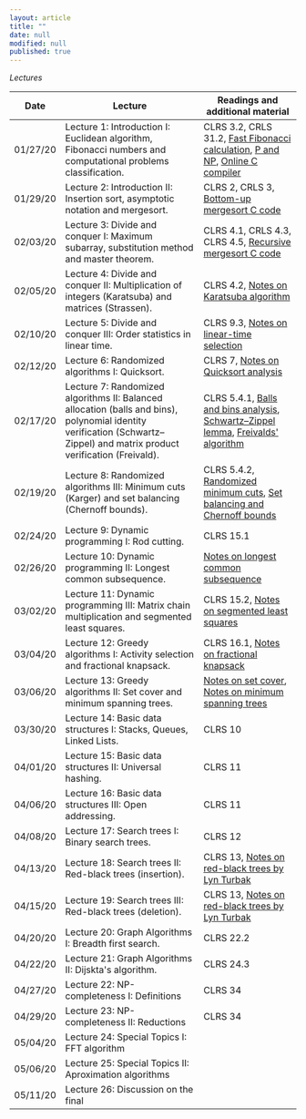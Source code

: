 ```yaml
---
layout: article
title: ""
date: null
modified: null
published: true
---
```


*Lectures*

Date | Lecture | Readings and additional material |
-----|---------| --------------------|
01/27/20 | Lecture 1: Introduction I: Euclidean algorithm, Fibonacci numbers and computational problems classification.  |  CLRS 3.2, CRLS 31.2, [Fast Fibonacci calculation](https://ronzii.wordpress.com/2011/07/09/using-matrix-exponentiation-to-calculated-nth-fibonacci-number/), [P and NP](https://www.youtube.com/watch?v=YX40hbAHx3s), [Online C compiler](https://www.onlinegdb.com/online_c_compiler) |
01/29/20 | Lecture 2: Introduction II: Insertion sort, asymptotic notation and mergesort.  |  CLRS 2, CRLS 3, [Bottom-up mergesort C code](https://www.techiedelight.com/iterative-merge-sort-algorithm-bottom-up/) |
02/03/20 | Lecture 3: Divide and conquer I: Maximum subarray, substitution method and master theorem.  |  CLRS 4.1, CRLS 4.3, CLRS 4.5, [Recursive mergesort C code](https://www.geeksforgeeks.org/merge-sort/) |
02/05/20 | Lecture 4: Divide and conquer II: Multiplication of integers (Karatsuba) and matrices (Strassen).  |  CLRS 4.2, [Notes on Karatsuba algorithm](https://www.cs.cmu.edu/~avrim/451f13/lectures/lect0827.pdf) |
02/10/20 | Lecture 5: Divide and conquer III: Order statistics in linear time.  |  CLRS 9.3, [Notes on linear-time selection](https://www.bowdoin.edu/~ltoma/teaching/cs231/fall09/Lectures/7-selection/selection.pdf) |
02/12/20 | Lecture 6: Randomized algorithms I: Quicksort.  |  CLRS 7, [Notes on Quicksort analysis](https://github.com/enee351/enee351.github.io/blob/master/lectures/material/ENEE351_Lec12_RandomizedQuicksort-Expectation%20(1).pdf) |
02/17/20 | Lecture 7: Randomized algorithms II: Balanced allocation (balls and bins), polynomial identity verification (Schwartz–Zippel) and matrix product verification (Freivald). | CLRS 5.4.1, [Balls and bins analysis](http://mcs.ninhthuan.top/wp-content/uploads/2017/09/Probability-and-Computing-2nd-Edition.pdf#page=122), [Schwartz–Zippel lemma](https://en.wikipedia.org/wiki/Schwartz%E2%80%93Zippel_lemma), [Freivalds' algorithm](https://en.wikipedia.org/wiki/Freivalds%27_algorithm) |
02/19/20 | Lecture 8: Randomized algorithms III: Minimum cuts (Karger) and set balancing (Chernoff bounds). | CLRS 5.4.2, [Randomized minimum cuts](http://mcs.ninhthuan.top/wp-content/uploads/2017/09/Probability-and-Computing-2nd-Edition.pdf#page=37), [Set balancing and Chernoff bounds](http://mcs.ninhthuan.top/wp-content/uploads/2017/09/Probability-and-Computing-2nd-Edition.pdf#page=98) |
02/24/20 | Lecture 9: Dynamic programming I: Rod cutting. | CLRS 15.1 |
02/26/20 | Lecture 10: Dynamic programming II: Longest common subsequence. | [Notes on longest common subsequence](https://www.cs.umd.edu/class/fall2017/cmsc451-0101/Lects/lect11-dp-lcs.pdf) |
03/02/20 | Lecture 11: Dynamic programming III: Matrix chain multiplication and segmented least squares. | CLRS 15.2, [Notes on segmented least squares](https://homes.cs.washington.edu/~jrl/teaching/cse312au10/lec25.pdf) |
03/04/20 | Lecture 12: Greedy algorithms I: Activity selection and fractional knapsack. | CLRS 16.1, [Notes on fractional knapsack](https://courses.cs.washington.edu/courses/cse421/04su/slides/fracknap.pdf) |
03/06/20 | Lecture 13: Greedy algorithms II: Set cover and minimum spanning trees. | [Notes on set cover](https://www.cs.umd.edu/class/fall2017/cmsc451-0101/Lects/lect09-set-cover.pdf), [Notes on minimum spanning trees](https://courses.cs.washington.edu/courses/cse421/06au/slides/Lecture10/Lecture10.pdf) |
03/30/20 | Lecture 14: Basic data structures I: Stacks, Queues, Linked Lists. | CLRS 10 |
04/01/20 | Lecture 15: Basic data structures II: Universal hashing. | CLRS 11 |
04/06/20 | Lecture 16: Basic data structures III: Open addressing. | CLRS 11 |
04/08/20 | Lecture 17: Search trees I: Binary search trees. | CLRS 12|
04/13/20 | Lecture 18: Search trees II: Red-black trees (insertion). | CLRS 13, [Notes on red-black trees by Lyn Turbak](https://github.com/enee351/enee351.github.io/blob/master/lectures/material/red-black.pdf) |
04/15/20 | Lecture 19: Search trees III: Red-black trees (deletion). | CLRS 13, [Notes on red-black trees by Lyn Turbak](https://github.com/enee351/enee351.github.io/blob/master/lectures/material/red-black.pdf)|
04/20/20 | Lecture 20: Graph Algorithms I: Breadth first search. | CLRS 22.2 |
04/22/20 | Lecture 21: Graph Algorithms II: Dijskta's algorithm. | CLRS 24.3 |
04/27/20 | Lecture 22: NP-completeness I: Definitions |CLRS 34 |
04/29/20 | Lecture 23: NP-completeness II: Reductions |CLRS 34 |
05/04/20 | Lecture 24: Special Topics I: FFT algorithm ||
05/06/20 | Lecture 25: Special Topics II: Aproximation algorithms ||
05/11/20 | Lecture 26: Discussion on the final












<!--- 01/30/17 | Warm-up: Insertion sort and merge sort. | [Lecture 2]() | CRLS 2
02/01/17 | Analysis of algorithms and asymptotic notation.| [Lecture 3]() | CRLS 3  
02/06/17 | Divide and conquer I: Maximum subarray.| [Lecture 4]() | CRLS 4.1 
02/08/17 | Divide and conquer II: Strassen's algorithm.| [Lecture 5]() | CRLS 4.2 
02/13/17 | Solving recurrences with Master theorem and substitution method. | [Lecture 6]() | CRLS 4.3 and CLRS 4.5  
02/15/17 | Randomized algorithms I: Karger's algorithm for minimum cut. | [Lecture 7]() | See [here](http://faculty.cs.tamu.edu/klappi/cpsc411s09/minimum_cut.pdf)
02/20/17 | Randomized algorithms II: Balls and bins; Freivald's algorithm for matrix product verification. | [Lecture 8]() | See [here](https://en.wikipedia.org/wiki/Freivalds'_algorithm) and 5.2 from [here](http://www.mscs.dal.ca/~janssen/5340/ToRead/mitzenmacher-upfal.pdf)
02/22/17 | Sorting I: Heapsort. | [Lecture 9]() | CLRS 6
02/27/17 | Sorting II: Sorting in linear time: Counting sort and bucket sort. | [Lecture 10]() | CLRS 8
03/01/17 | Sorting III: Quicksort. | [Lecture 11]() | CLRS 7 and see 3.4.1 from [here](https://www.cs.cmu.edu/afs/cs/academic/class/15451-s07/www/lecture_notes/lect0123.pdf) for the analysis
03/06/17 | Sorting IV: Quicksort (continued). | [Lecture 12]() | CLRS 7 and see 3.4.1 from [here](https://www.cs.cmu.edu/afs/cs/academic/class/15451-s07/www/lecture_notes/lect0123.pdf) for the analysis
03/08/17 | Selection in expected linear time. | [Lecture 13]() | CLRS 9.1 and CLRS 9.2
03/13/17 | Selection in worst-case linear time. | [Lecture 14]() | CLRS 9.3
03/15/17 | MIDTERM EXAM. | no lecture. | 
03/20/17 | SRPING BREAK. | no lecture. | 
03/22/17 | SPRING BREAK. | no lecture. | 
03/27/17 | Stacks, queues, linked lists. | [Lecture 15]() | CLRS 10
03/29/17 | Hash tables I: Universal hashing. | [Lecture 16]() | CLRS 11.1-11.3
04/03/17 | Hash tables II: Open addressing and perfect hashing. | [Lecture 17]() | CLRS 11.4-11.5
04/05/17 | Binary search trees. | [Lecture 18]() | CLRS 12.1-12.3
04/10/17 | Red-black trees.  | [Lecture 19]() | CLRS 13.1-13.2 and see [here](http://cs.wellesley.edu/~cs231/fall01/red-black.pdf) (except pages 5, 6, 7) for the insertion and deletion algorithms
04/12/17 | Dynamic programming: Rod cutting and longest common substring. | [Lecture 20]() | CLRS 15.1 and see [here](https://en.wikipedia.org/wiki/Longest_common_substring_problem)
04/17/17 | Graph algorithms I: BFS and DFS. | [Lecture 21]() | CLRS 22.2 and CLRS 22.3. For the BFS proof of correctness see [here](http://www.cs.toronto.edu/~krueger/csc263h/lectures/BFS.pdf)
04/19/17 | Graph algorithms II: Shortest paths and Dijkstra's algorithm.  | [Lecture 22]() | CLRS 24.3
04/22/17 | Graph algorithms III: Minimum spanning trees.  | [Lecture 23]() | CLRS 23 
04/24/17 | Number-theoretic algorithms and RSA.  | [Lecture 24]() | CLRS 31
05/01/17 | Polynomial multiplication using FFT. |[Lecture 25]() | For this lecture see Chapter 2.6 from [here](http://www.cse.iitd.ernet.in/~naveen/courses/CSL630/all.pdf)
05/03/17 | NP-completeness. |[Lecture 26]() | See [here](https://courses.cs.washington.edu/courses/cse312/11sp/slides/np-completeness.ppt)
05/08/17 | Special topics I: Computational geometry (convex hull and 2D closest pair). |[Lecture 27]() | See page 5 from [here](http://jeffe.cs.illinois.edu/teaching/compgeom/notes/01-convexhull.pdf) and [here](https://www.cs.ucsb.edu/~suri/cs235/ClosestPair.pdf)
05/11/17 | Special topics II: Approximation algorithms (vertex cover and geometric TSP). |[Lecture 28]() |CLRS 35.1-35.2
-->
